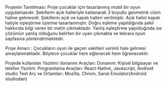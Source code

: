 Projenin Tanıtılması: 
Proje çocuklar için tasarlanmış mobil bir oyun uygulamasıdır.
Şekillerin açık halleriyle katlanarak 3 boyutlu geometrik cisim haline gelmesidr. Şekillerin açık ve kapalı halleri verilmiştir.
Açık halini kapalı haliyle eşleştirme üzerine tasarlanmıştır. Doğru eşleme yapıldığında şekil hakkında bilgi veren bir metin çıkmaktadır. Yanlış eşleştirme yapılduğında ise çözümün yanlış olduğunu belirten bir uyarı çıkmakta ve tekrara oyun sayfasına yönlendirmektedir.

Proje Amacı : Çocukların oyun ile geçen vakitleri verimli hale gelmesi amaçlanmaktadır. Böylece çocuklar hem eğlenecek hem öğrenecektir.

Projede kullanılan Yazılım/ donanım Araçları: 
Donanım: Kişisel bilgisayar ve telefon
Yazılım: 
Programlama Araçları: React-Native, Javascript, Android studio
Test Arç ve Ortamları: Mozilla, Chrom, Sanal Emulator(Android studiodan)

